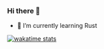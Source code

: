 ### Hi there 👋

- 🦀 I’m currently learning Rust

[![wakatime stats](https://github-readme-stats.vercel.app/api/wakatime?username=j7a3SM6hs29n28w2&theme=midnight-purple&v=?&layout=compact)](https://github.com/anuraghazra/github-readme-stats)
<!--
**Gaareth/Gaareth** is a ✨ _special_ ✨ repository because its `README.md` (this file) appears on your GitHub profile.

Here are some ideas to get you started:

- 🔭 I’m currently working on ...
- 🌱 I’m currently learning ...
- 👯 I’m looking to collaborate on ...
- 🤔 I’m looking for help with ...
- 💬 Ask me about ...
- 📫 How to reach me: ...
- 😄 Pronouns: ...
- ⚡ Fun fact: ...
-->
